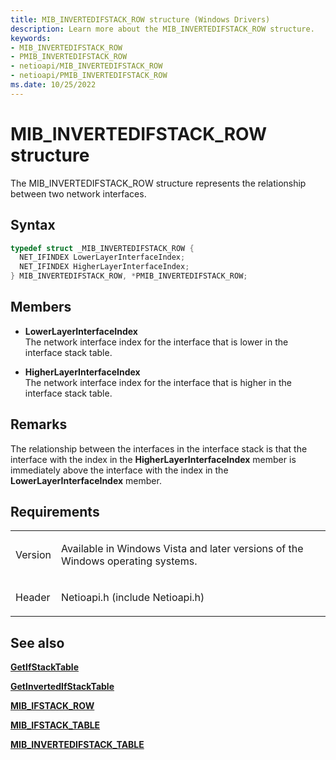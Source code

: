 ```yaml
---
title: MIB_INVERTEDIFSTACK_ROW structure (Windows Drivers)
description: Learn more about the MIB_INVERTEDIFSTACK_ROW structure.
keywords:
- MIB_INVERTEDIFSTACK_ROW
- PMIB_INVERTEDIFSTACK_ROW
- netioapi/MIB_INVERTEDIFSTACK_ROW
- netioapi/PMIB_INVERTEDIFSTACK_ROW
ms.date: 10/25/2022
---
```


# MIB\_INVERTEDIFSTACK\_ROW structure

The MIB\_INVERTEDIFSTACK\_ROW structure represents the relationship between two network interfaces.

## Syntax

``` c++
typedef struct _MIB_INVERTEDIFSTACK_ROW {
  NET_IFINDEX LowerLayerInterfaceIndex;
  NET_IFINDEX HigherLayerInterfaceIndex;
} MIB_INVERTEDIFSTACK_ROW, *PMIB_INVERTEDIFSTACK_ROW;
```

## Members

- **LowerLayerInterfaceIndex**  
   The network interface index for the interface that is lower in the interface stack table.

- **HigherLayerInterfaceIndex**  
   The network interface index for the interface that is higher in the interface stack table.

## Remarks

The relationship between the interfaces in the interface stack is that the interface with the index in the **HigherLayerInterfaceIndex** member is immediately above the interface with the index in the **LowerLayerInterfaceIndex** member.

## Requirements

<table>
<tbody>
<tr class="odd">
<td><p>Version</p></td>
<td><p>Available in Windows Vista and later versions of the Windows operating systems.</p></td>
</tr>
<tr class="even">
<td><p>Header</p></td>
<td>Netioapi.h (include Netioapi.h)</td>
</tr>
</tbody>
</table>

## See also

[**GetIfStackTable**](getifstacktable.md)

[**GetInvertedIfStackTable**](getinvertedifstacktable.md)

[**MIB\_IFSTACK\_ROW**](mib-ifstack-row.md)

[**MIB\_IFSTACK\_TABLE**](mib-ifstack-table.md)

[**MIB\_INVERTEDIFSTACK\_TABLE**](mib-invertedifstack-table.md)
